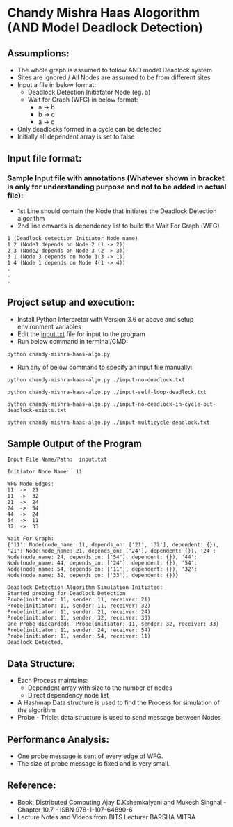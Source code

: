 # Chandy Mishra Haas Alogorithm (AND Model Deadlock Detection)
## Assumptions: 
- The whole graph is assumed to follow AND model Deadlock system
- Sites are ignored / All Nodes are assumed to be from different sites
- Input a file in below format:
    - Deadlock Detection Initiatator Node (eg. a)
    - Wait for Graph (WFG) in below format: 
        - a -> b 
        - b -> c 
        - a -> c 
- Only deadlocks formed in a cycle can be detected 
- Initially all dependent array is set to false

## Input file format: 
### Sample Input file with annotations (Whatever shown in bracket is only for understanding purpose and not to be added in actual file): 
- 1st Line should contain the Node that initiates the Deadlock Detection algorithm 
- 2nd line onwards is dependency list to build the Wait For Graph (WFG) 
```
1 (Deadlock detection Initiator Node name) 
1 2 (Node1 depends on Node 2 (1 -> 2)) 
2 3 (Node2 depends on Node 3 (2 -> 3)) 
3 1 (Node 3 depends on Node 1(3 -> 1)) 
1 4 (Node 1 depends on Node 4(1 -> 4)) 
. 
. 
. 
```
## Project setup and execution: 
- Install Python Interpretor with Version 3.6 or above and setup environment variables
- Edit the [input.txt](./input.txt) file for input to the program
- Run below command in terminal/CMD: 
```
python chandy-mishra-haas-algo.py 
```
- Run any of below command to specify an input file manually:
```
python chandy-mishra-haas-algo.py ./input-no-deadlock.txt 
```
```
python chandy-mishra-haas-algo.py ./input-self-loop-deadlock.txt
```
```
python chandy-mishra-haas-algo.py ./input-no-deadlock-in-cycle-but-deadlock-exists.txt
```
```
python chandy-mishra-haas-algo.py ./input-multicycle-deadlock.txt
```

## Sample Output of the Program
```
Input File Name/Path:  input.txt

Initiator Node Name:  11

WFG Node Edges:
11  ->  21
11  ->  32
21  ->  24
24  ->  54
44  ->  24
54  ->  11
32  ->  33

Wait For Graph:
{'11': Node(node_name: 11, depends_on: ['21', '32'], dependent: {}), '21': Node(node_name: 21, depends_on: ['24'], dependent: {}), '24': Node(node_name: 24, depends_on: ['54'], dependent: {}), '44': Node(node_name: 44, depends_on: ['24'], dependent: {}), '54': Node(node_name: 54, depends_on: ['11'], dependent: {}), '32': Node(node_name: 32, depends_on: ['33'], dependent: {})}

Deadlock Detection Algorithm Simulation Initiated:
Started probing for Deadlock Detection
Probe(initiator: 11, sender: 11, receiver: 21)
Probe(initiator: 11, sender: 11, receiver: 32)
Probe(initiator: 11, sender: 21, receiver: 24)
Probe(initiator: 11, sender: 32, receiver: 33)
One Probe discarded:  Probe(initiator: 11, sender: 32, receiver: 33)
Probe(initiator: 11, sender: 24, receiver: 54)
Probe(initiator: 11, sender: 54, receiver: 11)
Deadlock Detected.
```

## Data Structure:
- Each Process maintains:
    - Dependent array with size to the number of nodes
    - Direct dependency node list 
- A Hashmap Data structure is used to find the Process for simulation of the algorithm
- Probe - Triplet data structure is used to send message between Nodes

## Performance Analysis:
- One probe message is sent of every edge of WFG. 
- The size of probe message is fixed and is very small. 

## Reference: 
- Book: Distributed Computing Ajay D.Kshemkalyani and Mukesh Singhal - Chapter 10.7 - ISBN 978-1-107-64890-6 
- Lecture Notes and Videos from BITS Lecturer BARSHA MITRA